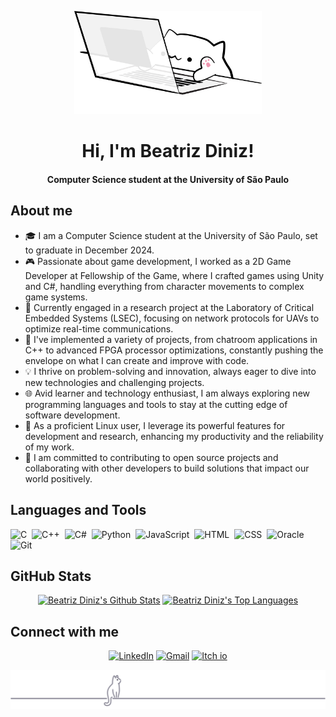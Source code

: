 <p align="center"><img src="bongo-cat-code.svg" width="300"></p>
<h1 align="center"> Hi, I'm Beatriz Diniz!  </h1> 
<h4 align="center"> Computer Science student at the University of São Paulo </h4>

<h2> About me </h2> 

<ul>
  <li>🎓 I am a Computer Science student at the University of São Paulo, set to graduate in December 2024.</li>
  <li>🎮 Passionate about game development, I worked as a 2D Game Developer at Fellowship of the Game, where I crafted games using Unity and C#, handling everything from character movements to complex game systems.</li>
  <li>🔬 Currently engaged in a research project at the Laboratory of Critical Embedded Systems (LSEC), focusing on network protocols for UAVs to optimize real-time communications.</li>
  <li>👾 I've implemented a variety of projects, from chatroom applications in C++ to advanced FPGA processor optimizations, constantly pushing the envelope on what I can create and improve with code.</li>
  <li>💡 I thrive on problem-solving and innovation, always eager to dive into new technologies and challenging projects.</li>
  <li>🌐 Avid learner and technology enthusiast, I am always exploring new programming languages and tools to stay at the cutting edge of software development.</li>
  <li>🐧 As a proficient Linux user, I leverage its powerful features for development and research, enhancing my productivity and the reliability of my work.</li>
  <li>🤝 I am committed to contributing to open source projects and collaborating with other developers to build solutions that impact our world positively.</li>
</ul>

<h2> Languages and Tools </h2> 

![C](https://img.shields.io/badge/-C-05122A?style=flat&logo=C&logoColor=eba0ac)&nbsp;
![C++](https://img.shields.io/badge/-C++-05122A?style=flat&logo=C%2B%2B&logoColor=cba6f7)&nbsp;
![C#](https://img.shields.io/badge/-C%23-05122A?style=flat&logo=csharp&logoColor=89dceb)&nbsp;
![Python](https://img.shields.io/badge/-Python-05122A?style=flat&logo=python&logoColor=94e2d5)&nbsp;
![JavaScript](https://img.shields.io/badge/-JavaScript-05122A?style=flat&logo=javascript&logoColor=b4befe)&nbsp;
![HTML](https://img.shields.io/badge/-HTML-05122A?style=flat&logo=HTML5&logoColor=f5c2e7)&nbsp;
![CSS](https://img.shields.io/badge/-CSS-05122A?style=flat&logo=CSS3&logoColor=eba0ac)&nbsp;
![Oracle](https://img.shields.io/badge/-Oracle-05122A?style=flat&logo=oracle&logoColor=f38ba8)&nbsp;
![Git](https://img.shields.io/badge/-Git-05122A?style=flat&logo=git&logoColor=cba6f7)&nbsp;

<h2> GitHub Stats </h2> 

<p align="center">
  <a href="https://github.com/anuraghazra/github-readme-stats"><img alt="Beatriz Diniz's Github Stats" src="https://github-readme-stats.vercel.app/api/?username=Beatriz-Diniz&show_icons=true&include_all_commits=true&bg_color=1e1e2e&text_color=cdd6f4&icon_color=cba6f7&title_color=94e2d5&border_color=94e2d5&border_radius=10" height="192px"/></a>
  <a href="https://github.com/anuraghazra/github-readme-stats"><img alt="Beatriz Diniz's Top Languages" src="https://github-readme-stats.vercel.app/api/top-langs/?username=Beatriz-DIniz&langs_count=8&layout=compact&bg_color=1e1e2e&text_color=cdd6f4&icon_color=cba6f7&title_color=94e2d5&border_color=94e2d5&border_radius=10" /></a>
</p>

<h2> Connect with me </h2> 

<p align="center">
	<!--<a href="https://github.com/Beatriz-Diniz" target="_blank"><img src="https://img.icons8.com/bubbles/50/000000/github.png" alt="GitHub"/></a>-->
	<a href="https://www.linkedin.com/in/beatriz-diniz-b3249a245/" target="_blank"><img src="https://img.icons8.com/bubbles/50/000000/linkedin.png" alt="LinkedIn"/></a>
	<a href="mailto:dinyzbeatriz@gmail.com" target="_blank"><img src="https://img.icons8.com/bubbles/50/000000/gmail.png" alt="Gmail"/></a>
	<a href="https://beatrizdiniz.itch.io/"><img width="50" height="50" src="https://img.icons8.com/bubbles/50/controller.png" alt="Itch io"/> </a>
	
</p>

<p align="center"><img src="gray0_ctp_on_line.svg?sanitize=true"/></p>
